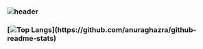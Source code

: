 ### ![header](https://capsule-render.vercel.app/api?type=waving&color=7F7FD5&text=%20Jaesung&nbsp;Park%20%20&height=200&fontSize=90&fontColor=ffffff)

### [![Top Langs](https://github-readme-stats.vercel.app/api/top-langs/?username='yoki06161'&layout=compact&custom_title=My&nbsp;Language&nbsp;)](https://github.com/anuraghazra/github-readme-stats)
